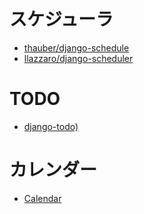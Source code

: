 # スケジューラ

- [thauber/django-schedule](https://github.com/thauber/django-schedule)
- [llazzaro/django-scheduler](https://github.com/llazzaro/django-scheduler)

# TODO

- [django-todo)](https://github.com/shacker/django-todo)

# カレンダー

- [Calendar](https://www.djangopackages.com/grids/g/calendar/)
